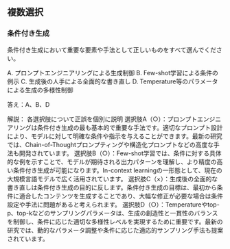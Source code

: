 ## 複数選択
### 条件付き生成
条件付き生成において重要な要素や手法として正しいものをすべて選んでください。

A. プロンプトエンジニアリングによる生成制御
B. Few-shot学習による条件の例示
C. 生成後の人手による全面的な書き直し
D. Temperature等のパラメータによる生成の多様性制御

答え：A、B、D

解説：
各選択肢について正誤を個別に説明
選択肢A（○）：プロンプトエンジニアリングは条件付き生成の最も基本的で重要な手法です。適切なプロンプト設計により、モデルに対して明確な条件や指示を与えることができます。最新の研究では、Chain-of-Thoughtプロンプティングや構造化プロンプトなどの高度な手法も開発されています。
選択肢B（○）：Few-shot学習では、条件に対する具体的な例を示すことで、モデルが期待される出力パターンを理解し、より精度の高い条件付き生成が可能になります。In-context learningの一形態として、現在の大規模言語モデルで広く活用されています。
選択肢C（×）：生成後の全面的な書き直しは条件付き生成の目的に反します。条件付き生成の目標は、最初から条件に適合したコンテンツを生成することであり、大幅な修正が必要な場合は条件設定や手法に問題があると考えられます。
選択肢D（○）：Temperatureやtop-p、top-kなどのサンプリングパラメータは、生成の創造性と一貫性のバランスを制御し、条件に応じた適切な多様性レベルを実現するために重要です。最新の研究では、動的なパラメータ調整や条件に応じた適応的サンプリング手法も提案されています。 